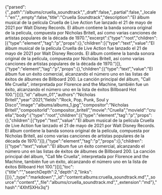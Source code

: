{"parsed":{"_path":"/albums/cruella_soundtrack","_draft":false,"_partial":false,"_locale":"en","_empty":false,"title":"Cruella Soundtrack","description":"El álbum musical de la película Cruella de Live Action fue lanzado el 21 de mayo de 2021 por Walt Disney Records. El álbum contiene la banda sonora original de la película, compuesta por Nicholas Britell, así como varias canciones de artistas populares de la década de 1970.","excerpt":{"type":"root","children":[{"type":"element","tag":"p","props":{},"children":[{"type":"text","value":"El álbum musical de la película Cruella de Live Action fue lanzado el 21 de mayo de 2021 por Walt Disney Records. El álbum contiene la banda sonora original de la película, compuesta por Nicholas Britell, así como varias canciones de artistas populares de la década de 1970."}]},{"type":"element","tag":"p","props":{},"children":[{"type":"text","value":"El álbum fue un éxito comercial, alcanzando el número uno en las listas de éxitos de álbumes de Billboard 200. La canción principal del álbum, \"Call Me Cruella\", interpretada por Florence and the Machine, también fue un éxito, alcanzando el número uno en la lista de éxitos Billboard Hot 100."}]}]},"id":"album_01","authors":"Nicholas Britell","year":2021,"fields":"Rock, Pop, Punk, Soul y Disco","image":"albums/albums_1.jpg","compositor":"Nicholas Britell","compositorId":"compositor_britell","movie":"Cruella","movieId":"cruella","body":{"type":"root","children":[{"type":"element","tag":"p","props":{},"children":[{"type":"text","value":"El álbum musical de la película Cruella de Live Action fue lanzado el 21 de mayo de 2021 por Walt Disney Records. El álbum contiene la banda sonora original de la película, compuesta por Nicholas Britell, así como varias canciones de artistas populares de la década de 1970."}]},{"type":"element","tag":"p","props":{},"children":[{"type":"text","value":"El álbum fue un éxito comercial, alcanzando el número uno en las listas de éxitos de álbumes de Billboard 200. La canción principal del álbum, \"Call Me Cruella\", interpretada por Florence and the Machine, también fue un éxito, alcanzando el número uno en la lista de éxitos Billboard Hot 100."}]}],"toc":{"title":"","searchDepth":2,"depth":2,"links":[]}},"_type":"markdown","_id":"content:albums:cruella_soundtrack.md","_source":"content","_file":"albums/cruella_soundtrack.md","_extension":"md"},"hash":"4XhfSXHx3q"}